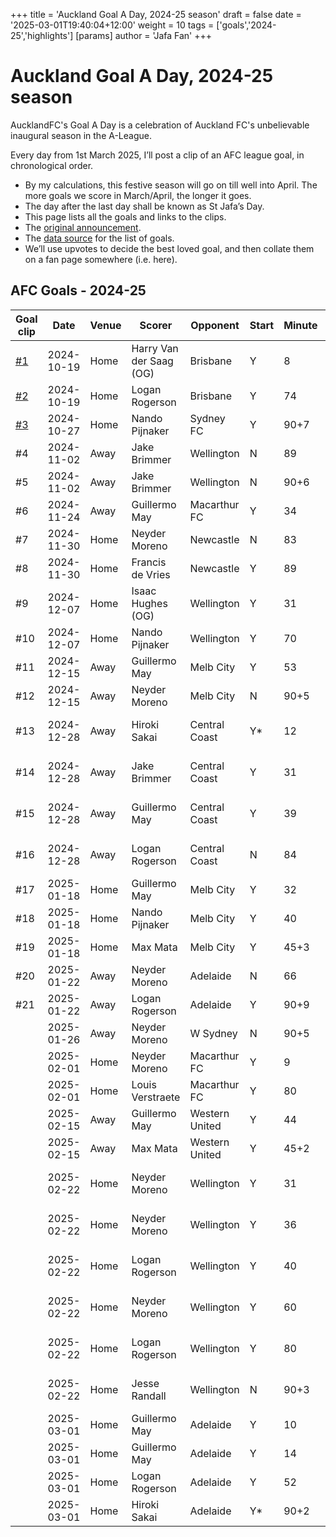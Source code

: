 +++
title = 'Auckland Goal A Day, 2024-25 season'
draft = false
date = '2025-03-01T19:40:04+12:00'
weight = 10
tags = ['goals','2024-25','highlights']
[params]
  author = 'Jafa Fan'
+++

# Auckland Goal A Day, 2024-25 season

AucklandFC's Goal A Day is a celebration of Auckland FC's unbelievable inaugural season in the A-League.

Every day from 1st March 2025, I’ll post a clip of an AFC league goal, in chronological order.

- By my calculations, this festive season will go on till well into April. The more goals we score in March/April, the longer it goes.
- The day after the last day shall be known as St Jafa’s Day.
- This page lists all the goals and links to the clips.
- The [original announcement](https://www.reddit.com/r/AucklandFC/comments/1izo271/auckland_goal_a_day_begins_tomorrow/).
- The [data source](https://fbref.com/en/squads/4cb614ef/2024-2025/goallogs/all_comps/Auckland-FC-Goal-Logs-All-Competitions) for the list of goals.
- We’ll use upvotes to decide the best loved goal, and then collate them on a fan page somewhere (i.e. here).

## AFC Goals - 2024-25

| Goal clip                                                                                                    | Date       | Venue | Scorer                  | Opponent       | Start | Minute | Score | Goalkeeper          | Assist           | Notes    |
| ------------------------------------------------------------------------------------------------------------ | ---------- | ----- | ----------------------- | -------------- | ----- | ------ | ----- | ------------------- | ---------------- | -------- |
| [#1](https://www.reddit.com/r/AucklandFC/comments/1j0g9yf/auckland_fcs_goal_a_day_1_van_der_saag_og_vs/)     | 2024-10-19 | Home  | Harry Van der Saag (OG) | Brisbane       | Y     | 8      | 0-0   | Macklin Freke       |                  | Own Goal |
| [#2](https://www.reddit.com/r/AucklandFC/comments/1j18fb9/auckland_fcs_goal_a_day_2_logan_rogerson_vs/)      | 2024-10-19 | Home  | Logan Rogerson          | Brisbane       | Y     | 74     | 1-0   | Macklin Freke       | Guillermo May    |          |
| [#3](https://www.reddit.com/r/AucklandFC/comments/1j1yjec/auckland_goal_a_day_3_nando_pijnaker_vs_sydney_fc) | 2024-10-27 | Home  | Nando Pijnaker          | Sydney FC      | Y     | 90+7   | 0-0   | Andrew Redmayne     | Jake Brimmer     |          |
| #4                                                                                                           | 2024-11-02 | Away  | Jake Brimmer            | Wellington     | N     | 89     | 0-0   | Josh Oluwayemi      |                  |          |
| #5                                                                                                           | 2024-11-02 | Away  | Jake Brimmer            | Wellington     | N     | 90+6   | 1-0   | Josh Oluwayemi      | Luis Toomey      |          |
| #6                                                                                                           | 2024-11-24 | Away  | Guillermo May           | Macarthur FC   | Y     | 34     | 0-0   | Filip Kurto         | Felipe Gallegos  |          |
| #7                                                                                                           | 2024-11-30 | Home  | Neyder Moreno           | Newcastle      | N     | 83     | 0-0   | Ryan Scott          |                  |          |
| #8                                                                                                           | 2024-11-30 | Home  | Francis de Vries        | Newcastle      | Y     | 89     | 1-0   | Ryan Scott          |                  |          |
| #9                                                                                                           | 2024-12-07 | Home  | Isaac Hughes (OG)       | Wellington     | Y     | 31     | 0-0   | Josh Oluwayemi      |                  | Own Goal |
| #10                                                                                                          | 2024-12-07 | Home  | Nando Pijnaker          | Wellington     | Y     | 70     | 1-0   | Josh Oluwayemi      | Hiroki Sakai     |          |
| #11                                                                                                          | 2024-12-15 | Away  | Guillermo May           | Melb City      | Y     | 53     | 0-1   | Patrick Beach       | Francis de Vries |          |
| #12                                                                                                          | 2024-12-15 | Away  | Neyder Moreno           | Melb City      | N     | 90+5   | 1-2   | Patrick Beach       |                  |          |
| #13                                                                                                          | 2024-12-28 | Away  | Hiroki Sakai            | Central Coast  | Y\*   | 12     | 0-0   | Dylan Peraic-Cullen | Francis de Vries |          |
| #14                                                                                                          | 2024-12-28 | Away  | Jake Brimmer            | Central Coast  | Y     | 31     | 1-1   | Dylan Peraic-Cullen | Liam Gillion     |          |
| #15                                                                                                          | 2024-12-28 | Away  | Guillermo May           | Central Coast  | Y     | 39     | 2-1   | Dylan Peraic-Cullen |                  |          |
| #16                                                                                                          | 2024-12-28 | Away  | Logan Rogerson          | Central Coast  | N     | 84     | 3-1   | Dylan Peraic-Cullen | Max Mata         |          |
| #17                                                                                                          | 2025-01-18 | Home  | Guillermo May           | Melb City      | Y     | 32     | 0-0   | Patrick Beach       | Logan Rogerson   |          |
| #18                                                                                                          | 2025-01-18 | Home  | Nando Pijnaker          | Melb City      | Y     | 40     | 1-0   | Patrick Beach       |                  |          |
| #19                                                                                                          | 2025-01-18 | Home  | Max Mata                | Melb City      | Y     | 45+3   | 2-0   | Patrick Beach       |                  |          |
| #20                                                                                                          | 2025-01-22 | Away  | Neyder Moreno           | Adelaide       | N     | 66     | 0-0   | Ethan Cox           |                  |          |
| #21                                                                                                          | 2025-01-22 | Away  | Logan Rogerson          | Adelaide       | Y     | 90+9   | 1-2   | Ethan Cox           | Francis de Vries |          |
|                                                                                                              | 2025-01-26 | Away  | Neyder Moreno           | W Sydney       | N     | 90+5   | 0-0   | Lawrence Thomas     |                  |          |
|                                                                                                              | 2025-02-01 | Home  | Neyder Moreno           | Macarthur FC   | Y     | 9      | 0-0   | Filip Kurto         | Max Mata         |          |
|                                                                                                              | 2025-02-01 | Home  | Louis Verstraete        | Macarthur FC   | Y     | 80     | 1-1   | Filip Kurto         | Francis de Vries |          |
|                                                                                                              | 2025-02-15 | Away  | Guillermo May           | Western United | Y     | 44     | 0-0   | Matthew Sutton      | Jake Brimmer     |          |
|                                                                                                              | 2025-02-15 | Away  | Max Mata                | Western United | Y     | 45+2   | 1-0   | Matthew Sutton      | Neyder Moreno    |          |
|                                                                                                              | 2025-02-22 | Home  | Neyder Moreno           | Wellington     | Y     | 31     | 0-0   | Albert Kelly-Heald  | Max Mata         |          |
|                                                                                                              | 2025-02-22 | Home  | Neyder Moreno           | Wellington     | Y     | 36     | 1-0   | Albert Kelly-Heald  |                  |          |
|                                                                                                              | 2025-02-22 | Home  | Logan Rogerson          | Wellington     | Y     | 40     | 2-0   | Albert Kelly-Heald  | Felipe Gallegos  |          |
|                                                                                                              | 2025-02-22 | Home  | Neyder Moreno           | Wellington     | Y     | 60     | 3-1   | Albert Kelly-Heald  |                  |          |
|                                                                                                              | 2025-02-22 | Home  | Logan Rogerson          | Wellington     | Y     | 80     | 4-1   | Albert Kelly-Heald  | Louis Verstraete |          |
|                                                                                                              | 2025-02-22 | Home  | Jesse Randall           | Wellington     | N     | 90+3   | 5-1   | Albert Kelly-Heald  | Guillermo May    |          |
|                                                                                                              | 2025-03-01 | Home  | Guillermo May           | Adelaide       | Y     | 10     | 0-0   | Ethan Cox           | Jake Brimmer     |          |
|                                                                                                              | 2025-03-01 | Home  | Guillermo May           | Adelaide       | Y     | 14     | 1-0   | Ethan Cox           | Francis de Vries |          |
|                                                                                                              | 2025-03-01 | Home  | Logan Rogerson          | Adelaide       | Y     | 52     | 2-1   | Ethan Cox           | Francis de Vries |          |
|                                                                                                              | 2025-03-01 | Home  | Hiroki Sakai            | Adelaide       | Y\*   | 90+2   | 3-3   | Ethan Cox           |                  |          |
